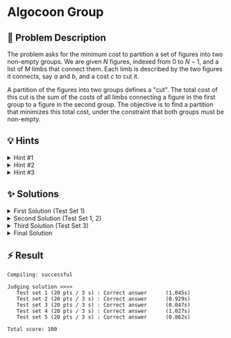 # Algocoon Group

## 📝 Problem Description

The problem asks for the minimum cost to partition a set of figures into two non-empty groups. We are given $N$ figures, indexed from $0$ to $N-1$, and a list of $M$ limbs that connect them. Each limb is described by the two figures it connects, say $a$ and $b$, and a cost $c$ to cut it.

A partition of the figures into two groups defines a "cut". The total cost of this cut is the sum of the costs of all limbs connecting a figure in the first group to a figure in the second group. The objective is to find a partition that minimizes this total cost, under the constraint that both groups must be non-empty.

## 💡 Hints

<details>

<summary>Hint #1</summary>

The problem asks for a minimum cost to "cut" a set of interconnected items into two distinct groups. This phrasing is a strong clue towards a specific family of algorithms. How can you model the figures and their connections in a way that allows you to apply a standard algorithm for finding a minimum cut?

</details>

<details>

<summary>Hint #2</summary>

This problem can be modeled using a graph. Let each figure be a nodex and each limb be an edge between the corresponding nodes. The cost associated with cutting a limb can be represented as the capacity of that edge. The problem is now equivalent to finding a minimum cut that partitions the graph's nodes into two non-empty sets.

</details>

<details>

<summary>Hint #3</summary>

A standard minimum cut is defined between a source nodex $s$ and a sink nodex $t$. This cut separates the nodes into two sets: one containing $s$ (the source side) and the other containing $t$ (the sink side). The problem requires finding the minimum cut among all possible non-trivial partitions. How can we choose $s$ and $t$ to guarantee we find the overall minimum cut? Consider fixing one nodex and exploring its relationship with all other nodes.

</details>

## ✨ Solutions

<details>

<summary>First Solution (Test Set 1)</summary>

By reading the problem description we already get a feeling that this is going to be a **Minimum Cut** problem.

As we want to cut the individual figures, we will design our graph as follows:

- Each **figure becomes a node**.
- The **limbs become edges between nodes**, with their corresponding cost as capacity.

The main challenge we now have is, that we have to **ensure, that both people get at least one figure**. More formally this means, that there needs to be **at least one node in $S$ and $T = V\setminus S$**. 

Given the assumption on the test set 1, we know that there exists a solution where A gets figure $0$ and B gets figure $n-1$. So we can **simply use these 2 figures/nodes as source and sink**.

By choosing nodes that are already in the graph, we can ensure that $S$ and $T$ will be non-empty as obviously, after the max flow the source $s$ will be connected to the source, so $s \in S$ and the sink $t$ will be connected to the sink, so $t \in T$. 

We can then simply **calculate the Min Cut by calculating the Max Flow**, as the **Maxflow-Mincut-Theorem** states that both are equal.

### Code
```cpp
#include<iostream>
#include<vector>
#include<queue>

#include <boost/graph/adjacency_list.hpp>
#include <boost/graph/push_relabel_max_flow.hpp>
#include <boost/tuple/tuple.hpp>

typedef  boost::adjacency_list_traits<boost::vecS, boost::vecS, boost::directedS> traits;
typedef boost::adjacency_list<boost::vecS, boost::vecS, boost::directedS, boost::no_property,
  boost::property<boost::edge_capacity_t, long,
    boost::property<boost::edge_residual_capacity_t, long,
      boost::property<boost::edge_reverse_t, traits::edge_descriptor> > > >  graph;
// Interior Property Maps
typedef  boost::graph_traits<graph>::edge_descriptor      edge_desc;
typedef  boost::graph_traits<graph>::out_edge_iterator      out_edge_it;

class edge_adder {
 graph &G;

 public:
  explicit edge_adder(graph &G) : G(G) {}

  void add_edge(int from, int to, long capacity) {
    auto c_map = boost::get(boost::edge_capacity, G);
    auto r_map = boost::get(boost::edge_reverse, G);
    const edge_desc e = boost::add_edge(from, to, G).first;
    const edge_desc rev_e = boost::add_edge(to, from, G).first;
    c_map[e] = capacity;
    c_map[rev_e] = 0; // reverse edge has no capacity!
    r_map[e] = rev_e;
    r_map[rev_e] = e;
  }
};

void solve() {
  // ===== READ INPUT & CONSTRUCT GRAPH =====
  int n, m; std::cin >> n >> m;
  
  graph G(n);
  edge_adder adder(G);
  auto rc_map = boost::get(boost::edge_residual_capacity, G);
  
  // ? Accumulate parallel edges? 
  for(int i = 0; i < m; ++i) {
    int a, b, c; std::cin >> a >> b >> c;
    adder.add_edge(a, b, c);
  }
  
  // ====== CALCULATE MIN CUT =====
  // !!! For Test Set 1 we can fix source = 0, sink = n - 1 !!!
  const int v_source = 0;
  const int v_sink = n - 1;
  
  // Find a min cut via maxflow
  int flow = boost::push_relabel_max_flow(G, v_source, v_sink);
  
  std::cout << flow << std::endl;
}

int main() {
  std::ios_base::sync_with_stdio(false);
  
  int n_tests; std::cin >> n_tests;
  while(n_tests--) {
    solve();
  }
}
```
</details>

<details>

<summary>Second Solution (Test Set 1, 2)</summary>

The only difference when moving from test set 1 to test set 2 is that we can now **no longer assume that the optimal solution assigns $n-1$ to B**.
What we can simply do, is that we **loop over all nodes**, assign them to B (assign them as sink) and calculate the flow.

In the end we simply return the **minimum of the cuts we found**.

This is a pretty "brute-forcy” approach, that can be improved, see the next solution

### Code
```cpp
#include<iostream>
#include<vector>
#include<queue>
#include<limits>
#include<cmath>

#include <boost/graph/adjacency_list.hpp>
#include <boost/graph/push_relabel_max_flow.hpp>
#include <boost/tuple/tuple.hpp>

typedef  boost::adjacency_list_traits<boost::vecS, boost::vecS, boost::directedS> traits;
typedef boost::adjacency_list<boost::vecS, boost::vecS, boost::directedS, boost::no_property,
  boost::property<boost::edge_capacity_t, long,
    boost::property<boost::edge_residual_capacity_t, long,
      boost::property<boost::edge_reverse_t, traits::edge_descriptor> > > >  graph;
// Interior Property Maps
typedef  boost::graph_traits<graph>::edge_descriptor      edge_desc;
typedef  boost::graph_traits<graph>::out_edge_iterator      out_edge_it;

class edge_adder {
 graph &G;

 public:
  explicit edge_adder(graph &G) : G(G) {}

  void add_edge(int from, int to, long capacity) {
    auto c_map = boost::get(boost::edge_capacity, G);
    auto r_map = boost::get(boost::edge_reverse, G);
    const edge_desc e = boost::add_edge(from, to, G).first;
    const edge_desc rev_e = boost::add_edge(to, from, G).first;
    c_map[e] = capacity;
    c_map[rev_e] = 0; // reverse edge has no capacity!
    r_map[e] = rev_e;
    r_map[rev_e] = e;
  }
};

void solve() {
  // ===== READ INPUT & CONSTRUCT GRAPH =====
  int n, m; std::cin >> n >> m;
  
  graph G(n);
  edge_adder adder(G);
  auto rc_map = boost::get(boost::edge_residual_capacity, G);
  
  // ? Accumulate parallel edges? 
  for(int i = 0; i < m; ++i) {
    int a, b, c; std::cin >> a >> b >> c;
    adder.add_edge(a, b, c);
  }
  
  // ====== CALCULATE MIN CUT =====
  // !!! For Test Set 2 we can fix v_source = 0 !!!
  const int v_source = 0;
  
  int min_cut = std::numeric_limits<int>::max();
  
  // Consider all other nodes as sinks and look for the min cut
  for(int i = 0; i < n; ++i) {
    int flow = boost::push_relabel_max_flow(G, v_source, i);
    min_cut = std::min(min_cut, flow);
  }

  std::cout << min_cut << std::endl;
}

int main() {
  std::ios_base::sync_with_stdio(false);
  
  int n_tests; std::cin >> n_tests;
  while(n_tests--) {
    solve();
  }
}
```
</details>

<details>

<summary>Third Solution (Test Set 3)</summary>

For the third test set, all special assumptions are removed. We need to find the **global minimum cut** of the graph, which is the non-trivial cut of minimum capacity over all possible pairs of partitions.

### Brute-Force Approach
A straightforward way to find the global minimum cut is to find the minimum $s-t$ cut for every possible pair of distinct nodes $(s, t)$. Since any non-trivial cut separates at least two nodes, the global minimum cut must be an $s-t$ cut for some pair $(s, t)$.

### Complexity Analysis
The number of pairs $(s, t)$ is $N \times (N-1)$, which is $O(N^2)$. The push-relabel max-flow algorithm has a complexity of roughly $O(N^3)$ in practice on general graphs. Therefore, the total time complexity of this approach is $O(N^2 \cdot N^3) = O(N^5)$. For Test Set 3 with $N \le 50$, this is feasible, but it is too slow for the full constraints.

```cpp
#include<iostream>
#include<vector>
#include<queue>
#include<limits>
#include<cmath>

#include <boost/graph/adjacency_list.hpp>
#include <boost/graph/push_relabel_max_flow.hpp>
#include <boost/tuple/tuple.hpp>

typedef  boost::adjacency_list_traits<boost::vecS, boost::vecS, boost::directedS> traits;
typedef boost::adjacency_list<boost::vecS, boost::vecS, boost::directedS, boost::no_property,
  boost::property<boost::edge_capacity_t, long,
    boost::property<boost::edge_residual_capacity_t, long,
      boost::property<boost::edge_reverse_t, traits::edge_descriptor> > > >  graph;
// Interior Property Maps
typedef  boost::graph_traits<graph>::edge_descriptor      edge_desc;
typedef  boost::graph_traits<graph>::out_edge_iterator      out_edge_it;

class edge_adder {
 graph &G;

 public:
  explicit edge_adder(graph &G) : G(G) {}

  void add_edge(int from, int to, long capacity) {
    auto c_map = boost::get(boost::edge_capacity, G);
    auto r_map = boost::get(boost::edge_reverse, G);
    const edge_desc e = boost::add_edge(from, to, G).first;
    const edge_desc rev_e = boost::add_edge(to, from, G).first;
    c_map[e] = capacity;
    c_map[rev_e] = 0; // reverse edge has no capacity!
    r_map[e] = rev_e;
    r_map[rev_e] = e;
  }
};

void solve() {
  // ===== READ INPUT =====
  int n, m; std::cin >> n >> m;
  
  std::vector<std::vector<int>> adj_mat(n, std::vector<int>(n, 0));
  for(int i = 0; i < m; ++i) {
    int a, b, c; std::cin >> a >> b >> c;
    adj_mat[a][b] += c;
  }
  
  // ===== CONSTRUCT GRAPH =====
  graph G(n);
  edge_adder adder(G);
  auto rc_map = boost::get(boost::edge_residual_capacity, G);
  
  for(int i = 0; i < n; ++i) {
    for(int j = 0; j < n; ++j) {
      if(adj_mat[i][j]) {
        adder.add_edge(i, j, adj_mat[i][j]);
      }
    }
  }
  
  // ====== CALCULATE MIN CUT =====
  int min_cut = std::numeric_limits<int>::max();
  
  // Consider all other nodes as sinks and look for the min cut
  for(int v_source = 0; v_source < n; ++v_source) {
    for(int v_sink = 0; v_sink < n; ++v_sink) {
      int flow = boost::push_relabel_max_flow(G, v_source, v_sink);
      min_cut = std::min(min_cut, flow);
    }
  }

  std::cout << min_cut << std::endl;
}

int main() {
  std::ios_base::sync_with_stdio(false);
  
  int n_tests; std::cin >> n_tests;
  while(n_tests--) {
    solve();
  }
}
```
</details>

<details>

<summary>Final Solution</summary>

To make the third solution faster, we simply need to **exploit the fact that we have already used in the first 2 solutions**. In general we basically only **need 2 nodes such that one of them is in $S$ and the other in $T$**, and then we can calculate the max flow to get the min cut.

However, now we do **not know anything about which node belongs to which set**. Intuitively we would therefore just iterate over all pairs (like in the third solution). This, as we have seen, is to inefficient.

BUT, we know that **each node has to belong to either $S$ or $T$**. What we can therefore do is **fix one node** (e.g. node $0$) and **use it as a source** and **compute the max flow to all other nodes** (/consider all other nodes as sinks). If $0 \in S$, then this will already yield the min cut. 
This is because for at least one other node $i$, we will basically have the same situation as in Test set 1, where this also worked. 
Note, that up until now we are basically **doing the same as in the second Solution**.

This will only fail if $0 \in T$, since then our assumption that $0 \in S$ does no longer hold. **BUT** if $0 \in T$, we can do the **exact same as before**, just that we know use $0$ as a sink and compute the max flow from all other nodes (consider every other node a source). 
With this we have then covered both cases $0 \in S$ and $0 \in T$, and can therefore say for sure, that we have found the min cut, while only needing to run max flow $O(2N)$ times instead of $O(N^2)$ times.

### Code
```cpp
#include<iostream>
#include<vector>
#include<queue>
#include<limits>
#include<cmath>

#include <boost/graph/adjacency_list.hpp>
#include <boost/graph/push_relabel_max_flow.hpp>
#include <boost/tuple/tuple.hpp>

typedef  boost::adjacency_list_traits<boost::vecS, boost::vecS, boost::directedS> traits;
typedef boost::adjacency_list<boost::vecS, boost::vecS, boost::directedS, boost::no_property,
  boost::property<boost::edge_capacity_t, long,
    boost::property<boost::edge_residual_capacity_t, long,
      boost::property<boost::edge_reverse_t, traits::edge_descriptor> > > >  graph;
// Interior Property Maps
typedef  boost::graph_traits<graph>::edge_descriptor      edge_desc;
typedef  boost::graph_traits<graph>::out_edge_iterator      out_edge_it;

class edge_adder {
 graph &G;

 public:
  explicit edge_adder(graph &G) : G(G) {}

  void add_edge(int from, int to, long capacity) {
    auto c_map = boost::get(boost::edge_capacity, G);
    auto r_map = boost::get(boost::edge_reverse, G);
    const edge_desc e = boost::add_edge(from, to, G).first;
    const edge_desc rev_e = boost::add_edge(to, from, G).first;
    c_map[e] = capacity;
    c_map[rev_e] = 0; // reverse edge has no capacity!
    r_map[e] = rev_e;
    r_map[rev_e] = e;
  }
};

void solve() {
  // ===== READ INPUT =====
  int n, m; std::cin >> n >> m;
  
  std::vector<std::vector<int>> adj_mat(n, std::vector<int>(n, 0));
  for(int i = 0; i < m; ++i) {
    int a, b, c; std::cin >> a >> b >> c;
    adj_mat[a][b] += c;
  }
  
  // ===== CONSTRUCT GRAPH =====
  graph G(n);
  edge_adder adder(G);

  for(int i = 0; i < n; ++i) {
    for(int j = 0; j < n; ++j) {
      if(adj_mat[i][j]) {
        adder.add_edge(i, j, adj_mat[i][j]);
      }
    }
  }
  
  // ====== CALCULATE MIN CUT =====
  int min_cut = std::numeric_limits<int>::max();
  
  // Consider all other nodes as sinks and look for the min cut
  for(int i = 0; i < n; ++i) {
    min_cut = std::min(min_cut, (int) boost::push_relabel_max_flow(G, 0, i));
    min_cut = std::min(min_cut, (int) boost::push_relabel_max_flow(G, i, 0));
  }

  std::cout << min_cut << std::endl;
}

int main() {
  std::ios_base::sync_with_stdio(false);
  
  int n_tests; std::cin >> n_tests;
  while(n_tests--) {
    solve();
  }
}
```
</details>

## ⚡ Result

```plaintext
Compiling: successful

Judging solution >>>>
   Test set 1 (20 pts / 3 s) : Correct answer      (1.045s)
   Test set 2 (20 pts / 3 s) : Correct answer      (0.929s)
   Test set 3 (20 pts / 3 s) : Correct answer      (0.047s)
   Test set 4 (20 pts / 3 s) : Correct answer      (1.027s)
   Test set 5 (20 pts / 3 s) : Correct answer      (0.862s)

Total score: 100
```
